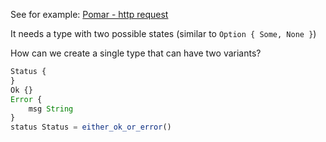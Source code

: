 
See for example: [Pomar - http request](Pomar%20-%20http%20request.md)

It needs a type with two possible states (similar to `Option { Some, None }`) 


How can we create a single type that can have two variants?


```js
Status {
}
Ok {}
Error {
	msg String
}
status Status = either_ok_or_error()
```



